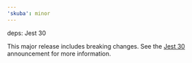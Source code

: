 ```yaml
---
'skuba': minor
---
```


deps: Jest 30

This major release includes breaking changes. See the [Jest 30](https://jestjs.io/blog/2025/06/04/jest-30) announcement for more information.
